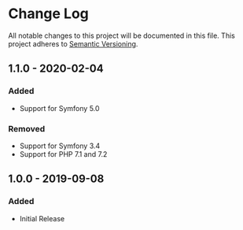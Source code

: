# Change Log
All notable changes to this project will be documented in this file.
This project adheres to [Semantic Versioning](http://semver.org/).

## 1.1.0 - 2020-02-04
### Added
- Support for Symfony 5.0

### Removed
- Support for Symfony 3.4
- Support for PHP 7.1 and 7.2

## 1.0.0 - 2019-09-08
### Added
- Initial Release
